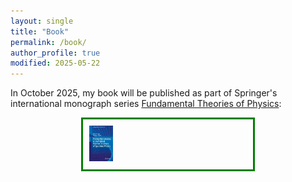 ```yaml
---
layout: single
title: "Book"
permalink: /book/
author_profile: true
modified: 2025-05-22
---
```


<style>
.toc--style {
    margin: 0em 0em;
    padding: 0.2em;
    color: #fff;
    text-indent: initial;
    background-color: rgb(5,127,176);
    border-radius: 16px;
    box-shadow: 0 1px 1px rgba(59,156,186,0.25);
}
	
.center {
  margin: auto;
  width: 50%;
  border: 3px solid green;
  padding: 10px;
}

ol li {
  padding: 10px;
}
</style>

In October 2025, my book will be published as part of Springer's international monograph series <a href="https://www.springer.com/series/6001">Fundamental Theories of Physics</a>:

<a href="https://link.springer.com/book/9783031964510">
	<div class="center">
		<img src="/images/book_cover.jpeg" alt="Book Cover for Probing the Universe: A Geometrical View for Observers of Spacetime Physics by Tucker and Walton" style="width:15%;"/>
	</div>
</a>

